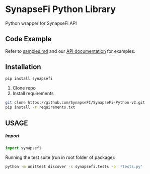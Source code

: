 # SynapseFi Python Library

Python wrapper for SynapseFi API
## Code Example
Refer to [samples.md](samples.md) and our [API documentation](http://docs.synapsepay.com/v3.1) for examples.

## Installation
```bash
pip install synapsefi
```
1. Clone repo
2. Install requirements
```bash
git clone https://github.com/SynapseFI/SynapseFi-Python-v2.git
pip install -r requirements.txt
```

## USAGE
##### Import
```python
import synapsefi
```
Running the test suite (run in root folder of package):
```bash
python -m unittest discover -s synapsefi.tests -p '*tests.py'
``` 